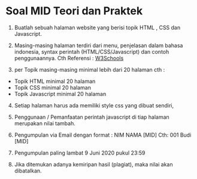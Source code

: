 # Soal MID Teori dan Praktek

1. Buatlah sebuah halaman website yang berisi topik HTML , CSS dan Javascript.

2. Masing-masing halaman terdiri dari menu, penjelasan dalam bahasa indonesia, syntax perintah (HTML/CSS/Javascript) dan contoh penggunaannya.
Cth Referensi : [W3Schools](https://www.w3schools.com/)

3. per Topik masing-masing minimal lebih dari 20 halaman 
cth :
- Topik HTML minimal 20 halaman
- Topik CSS minimal 20 halaman
- Topik Javascript minimal 20 halaman

4. Setiap halaman harus ada memiliki style css yang dibuat sendiri, 

5. Penggunaan / Pemanfaatan perintah javascript di tiap halaman merupakan nilai tambah.

6. Pengumpulan via Email dengan format : NIM NAMA [MID] Cth: 001 Budi [MID]

7. Pengumpulan paling lambat 9 Juni 2020 pukul 23:59

8. Jika ditemukan adanya kemiripan hasil (plagiat), maka nilai akan dibatalkan.
